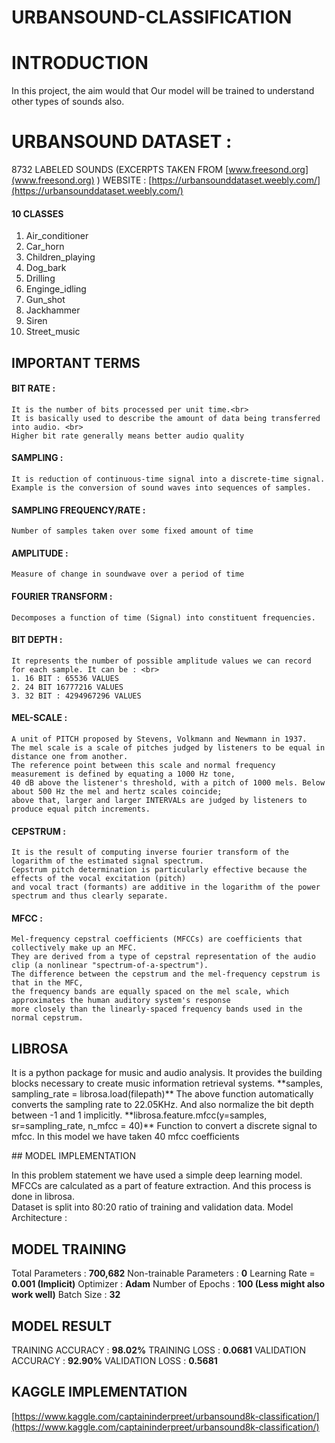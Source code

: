 # URBANSOUND-CLASSIFICATION


# INTRODUCTION
In this project, the aim would that Our model will be trained to understand other types of sounds also.

# URBANSOUND DATASET : 

8732 LABELED SOUNDS (EXCERPTS TAKEN FROM [www.freesond.org](www.freesond.org) )
WEBSITE : [https://urbansounddataset.weebly.com/](https://urbansounddataset.weebly.com/)
#### 10 CLASSES
1. Air_conditioner
2. Car_horn
3. Children_playing
4. Dog_bark
5. Drilling
6. Enginge_idling
7. Gun_shot
8. Jackhammer
9. Siren
10. Street_music



## IMPORTANT TERMS

#### BIT RATE : 
	It is the number of bits processed per unit time.<br> 
	It is basically used to describe the amount of data being transferred into audio. <br>
	Higher bit rate generally means better audio quality
#### SAMPLING : 
	It is reduction of continuous-time signal into a discrete-time signal. 
	Example is the conversion of sound waves into sequences of samples.
#### SAMPLING FREQUENCY/RATE : 
	Number of samples taken over some fixed amount of time
#### AMPLITUDE : 
	Measure of change in soundwave over a period of time
#### FOURIER TRANSFORM : 
	Decomposes a function of time (Signal) into constituent frequencies.
#### BIT DEPTH : 
	It represents the number of possible amplitude values we can record for each sample. It can be : <br>
	1. 16 BIT : 65536 VALUES
	2. 24 BIT 16777216 VALUES
	3. 32 BIT : 4294967296 VALUES
#### MEL-SCALE : 
	A unit of PITCH proposed by Stevens, Volkmann and Newmann in 1937. 
	The mel scale is a scale of pitches judged by listeners to be equal in distance one from another. 
	The reference point between this scale and normal frequency measurement is defined by equating a 1000 Hz tone, 
	40 dB above the listener's threshold, with a pitch of 1000 mels. Below about 500 Hz the mel and hertz scales coincide; 
	above that, larger and larger INTERVALs are judged by listeners to produce equal pitch increments.
	
#### CEPSTRUM : 
	It is the result of computing inverse fourier transform of the logarithm of the estimated signal spectrum.
	Cepstrum pitch determination is particularly effective because the effects of the vocal excitation (pitch) 
	and vocal tract (formants) are additive in the logarithm of the power spectrum and thus clearly separate.
#### MFCC : 
	Mel-frequency cepstral coefficients (MFCCs) are coefficients that collectively make up an MFC. 
	They are derived from a type of cepstral representation of the audio clip (a nonlinear "spectrum-of-a-spectrum"). 
	The difference between the cepstrum and the mel-frequency cepstrum is that in the MFC, 
	the frequency bands are equally spaced on the mel scale, which approximates the human auditory system's response 
	more closely than the linearly-spaced frequency bands used in the normal cepstrum.
           

## LIBROSA
<p>
It is a python package for music and audio analysis. It provides the building blocks necessary to create music information retrieval systems.
	**samples, sampling_rate = librosa.load(filepath)**
The above function automatically converts the sampling rate to 22.05KHz. And also normalize the bit depth between -1 and 1 implicitly.
	**librosa.feature.mfcc(y=samples, sr=sampling_rate, n_mfcc = 40)**
Function to convert a discrete signal to mfcc. In this model we have taken 40 mfcc coefficients 
</p>
## MODEL IMPLEMENTATION 

In this problem statement we have used a simple deep learning model. <br>
MFCCs are calculated as a part of feature extraction. And this process is done in librosa.<br>
Dataset is split into 80:20 ratio of training and validation data. Model Architecture : 


## MODEL TRAINING 

Total Parameters : **700,682**
Non-trainable Parameters : **0**
Learning Rate = **0.001 (Implicit)**
Optimizer : **Adam**
Number of Epochs : **100 (Less might also work well)**
Batch Size : **32**


## MODEL RESULT 

TRAINING ACCURACY : **98.02%**
TRAINING LOSS : **0.0681**
VALIDATION ACCURACY : **92.90%**
VALIDATION LOSS : **0.5681**


## KAGGLE IMPLEMENTATION

[https://www.kaggle.com/captaininderpreet/urbansound8k-classification/](https://www.kaggle.com/captaininderpreet/urbansound8k-classification/)

